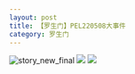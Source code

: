```yaml
---
layout: post
title: 【罗生门】PEL220508大事件
category: 罗生门
---
```

![story_new_final](http://rbwl8nwm4.hd-bkt.clouddn.com/img/story_new_final_0322.png)
![](http://rbwl8nwm4.hd-bkt.clouddn.com/img/pel-220324-1.png)
![](http://rc5p5sl4z.hd-bkt.clouddn.com/img/pel-big-220510-1.jpg)
  




